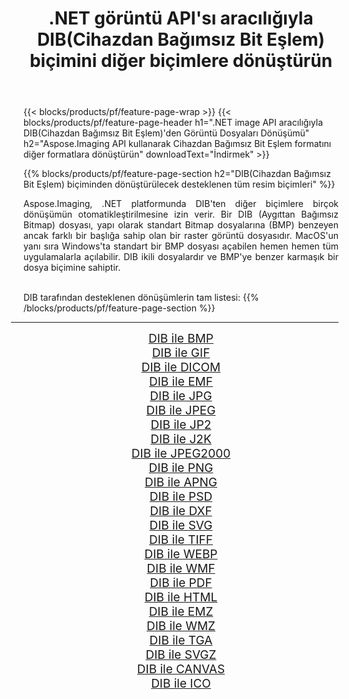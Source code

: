 ﻿---
title: .NET görüntü API'sı aracılığıyla DIB(Cihazdan Bağımsız Bit Eşlem) biçimini diğer biçimlere dönüştürün 
weight: 3920
url: /tr/net/conversion/from/dib 
lang: tr
langdirlevel: 2
locales: zh-hans,ja,it,ru,de,es,fr,nl,id,lt,pl,pt,vi,tr,ko,zh-hant,ar,hi,th,sv,cs,uk,he
description: Aspose.Imaging'i kullanarak DIB(Cihazdan Bağımsız Bit Eşlem) biçimini kolayca başka biçimlere dönüştürebilirsiniz
---

{{< blocks/products/pf/feature-page-wrap >}}
{{< blocks/products/pf/feature-page-header h1=".NET image API aracılığıyla DIB(Cihazdan Bağımsız Bit Eşlem)'den Görüntü Dosyaları Dönüşümü" h2="Aspose.Imaging API kullanarak Cihazdan Bağımsız Bit Eşlem formatını diğer formatlara dönüştürün" downloadText="İndirmek" >}}


{{% blocks/products/pf/feature-page-section  h2="DIB(Cihazdan Bağımsız Bit Eşlem) biçiminden dönüştürülecek desteklenen tüm resim biçimleri" %}}
<p align=justify>Aspose.Imaging, .NET platformunda DIB'ten diğer biçimlere birçok dönüşümün otomatikleştirilmesine izin verir. Bir DIB (Aygıttan Bağımsız Bitmap) dosyası, yapı olarak standart Bitmap dosyalarına (BMP) benzeyen ancak farklı bir başlığa sahip olan bir raster görüntü dosyasıdır. MacOS'un yanı sıra Windows'ta standart bir BMP dosyası açabilen hemen hemen tüm uygulamalarla açılabilir. DIB ikili dosyalardır ve BMP'ye benzer karmaşık bir dosya biçimine sahiptir.</p>
<br/>
DIB tarafından desteklenen dönüşümlerin tam listesi:
{{% /blocks/products/pf/feature-page-section %}}
<div class="container-fluid productfamilypage bg-gray">
    <div class="convertypes bg-gray agp-content section">
        <div class="container">
		<hr style="margin-left:-20px;"/>
		<div class="row other-converters" style="gap: 10px;font-size: 19px;text-align:center;">
		    <div class='col-md-2 other-converter remove-lp remove-rp'><a href="/imaging/tr/net/conversion/dib-to-bmp" style="padding:15px;">DIB ile BMP</a></div><div class='col-md-2 other-converter remove-lp remove-rp'><a href="/imaging/tr/net/conversion/dib-to-gif" style="padding:15px;">DIB ile GIF</a></div><div class='col-md-2 other-converter remove-lp remove-rp'><a href="/imaging/tr/net/conversion/dib-to-dicom" style="padding:15px;">DIB ile DICOM</a></div><div class='col-md-2 other-converter remove-lp remove-rp'><a href="/imaging/tr/net/conversion/dib-to-emf" style="padding:15px;">DIB ile EMF</a></div><div class='col-md-2 other-converter remove-lp remove-rp'><a href="/imaging/tr/net/conversion/dib-to-jpg" style="padding:15px;">DIB ile JPG</a></div><div class='col-md-2 other-converter remove-lp remove-rp'><a href="/imaging/tr/net/conversion/dib-to-jpeg" style="padding:15px;">DIB ile JPEG</a></div><div class='col-md-2 other-converter remove-lp remove-rp'><a href="/imaging/tr/net/conversion/dib-to-jp2" style="padding:15px;">DIB ile JP2</a></div><div class='col-md-2 other-converter remove-lp remove-rp'><a href="/imaging/tr/net/conversion/dib-to-j2k" style="padding:15px;">DIB ile J2K</a></div><div class='col-md-2 other-converter remove-lp remove-rp'><a href="/imaging/tr/net/conversion/dib-to-jpeg2000" style="padding:15px;">DIB ile JPEG2000</a></div><div class='col-md-2 other-converter remove-lp remove-rp'><a href="/imaging/tr/net/conversion/dib-to-png" style="padding:15px;">DIB ile PNG</a></div><div class='col-md-2 other-converter remove-lp remove-rp'><a href="/imaging/tr/net/conversion/dib-to-apng" style="padding:15px;">DIB ile APNG</a></div><div class='col-md-2 other-converter remove-lp remove-rp'><a href="/imaging/tr/net/conversion/dib-to-psd" style="padding:15px;">DIB ile PSD</a></div><div class='col-md-2 other-converter remove-lp remove-rp'><a href="/imaging/tr/net/conversion/dib-to-dxf" style="padding:15px;">DIB ile DXF</a></div><div class='col-md-2 other-converter remove-lp remove-rp'><a href="/imaging/tr/net/conversion/dib-to-svg" style="padding:15px;">DIB ile SVG</a></div><div class='col-md-2 other-converter remove-lp remove-rp'><a href="/imaging/tr/net/conversion/dib-to-tiff" style="padding:15px;">DIB ile TIFF</a></div><div class='col-md-2 other-converter remove-lp remove-rp'><a href="/imaging/tr/net/conversion/dib-to-webp" style="padding:15px;">DIB ile WEBP</a></div><div class='col-md-2 other-converter remove-lp remove-rp'><a href="/imaging/tr/net/conversion/dib-to-wmf" style="padding:15px;">DIB ile WMF</a></div><div class='col-md-2 other-converter remove-lp remove-rp'><a href="/imaging/tr/net/conversion/dib-to-pdf" style="padding:15px;">DIB ile PDF</a></div><div class='col-md-2 other-converter remove-lp remove-rp'><a href="/imaging/tr/net/conversion/dib-to-html" style="padding:15px;">DIB ile HTML</a></div><div class='col-md-2 other-converter remove-lp remove-rp'><a href="/imaging/tr/net/conversion/dib-to-emz" style="padding:15px;">DIB ile EMZ</a></div><div class='col-md-2 other-converter remove-lp remove-rp'><a href="/imaging/tr/net/conversion/dib-to-wmz" style="padding:15px;">DIB ile WMZ</a></div><div class='col-md-2 other-converter remove-lp remove-rp'><a href="/imaging/tr/net/conversion/dib-to-tga" style="padding:15px;">DIB ile TGA</a></div><div class='col-md-2 other-converter remove-lp remove-rp'><a href="/imaging/tr/net/conversion/dib-to-svgz" style="padding:15px;">DIB ile SVGZ</a></div><div class='col-md-2 other-converter remove-lp remove-rp'><a href="/imaging/tr/net/conversion/dib-to-canvas" style="padding:15px;">DIB ile CANVAS</a></div><div class='col-md-2 other-converter remove-lp remove-rp'><a href="/imaging/tr/net/conversion/dib-to-ico" style="padding:15px;">DIB ile ICO</a></div>
                </div>
        </div>
    </div>
</div>
<br/>

